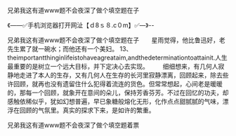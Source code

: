 兄弟我这有道www题不会夜深了做个填空题在子

《——✅手机浏览器打开网沚【ｄ8ｓ８.c０m】✅—》--

兄弟我这有道www题不会夜深了做个填空题在子　　星雨觉得，他比鲁迅好，老先生累了就一碗水；而他还有一个美妇。
	13、theimportantthinginlifeistohaveagreataim,andthedeterminationtoattainit.人生最重要的是树立一个远大目标，并下定决心去实现。
　　细细想来，有几何人寂静地走进了本人的生存，又有几何人在生存的长河里寂静漂离，回顾起来，除去些许回顾，就再也没有遗留住什么犯得着流连的货色。但常常想起，心间老是暖暖的，那每一个回顾，就象开在意间的朵儿，保持芳香芬芳。不过在回忆的功夫，却感触依稀似乎，犹如幻想普遍，早已象糖般熔化无形，化作点点甜腻腻的气味，漂浮在回顾的气氛里。真实的探求下来，是如许的繁重。





兄弟我这有道www题不会夜深了做个填空题着票
